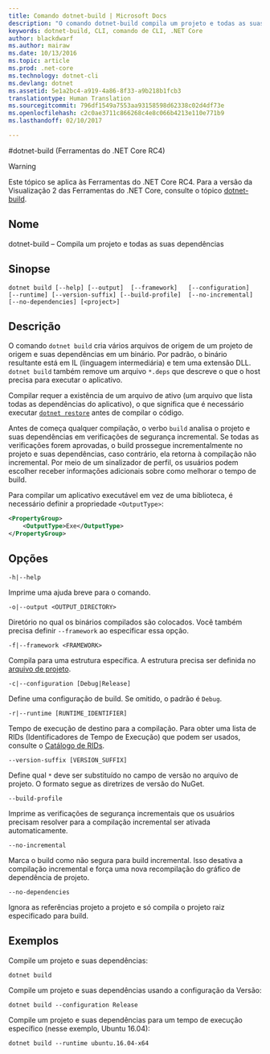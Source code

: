 ```yaml
---
title: Comando dotnet-build | Microsoft Docs
description: "O comando dotnet-build compila um projeto e todas as suas dependências."
keywords: dotnet-build, CLI, comando de CLI, .NET Core
author: blackdwarf
ms.author: mairaw
ms.date: 10/13/2016
ms.topic: article
ms.prod: .net-core
ms.technology: dotnet-cli
ms.devlang: dotnet
ms.assetid: 5e1a2bc4-a919-4a86-8f33-a9b218b1fcb3
translationtype: Human Translation
ms.sourcegitcommit: 796df1549a7553aa93158598d62338c02d4df73e
ms.openlocfilehash: c2c0ae3711c866268c4e8c066b4213e110e771b9
ms.lasthandoff: 02/10/2017

---
```


#<a name="dotnet-build-net-core-tools-rc4"></a>dotnet-build (Ferramentas do .NET Core RC4)

> [!WARNING]
> Este tópico se aplica às Ferramentas do .NET Core RC4. Para a versão da Visualização 2 das Ferramentas do .NET Core, consulte o tópico [dotnet-build](../../tools/dotnet-build.md).

## <a name="name"></a>Nome 
dotnet-build – Compila um projeto e todas as suas dependências 

## <a name="synopsis"></a>Sinopse

`dotnet build [--help] [--output]  [--framework]  
    [--configuration]  [--runtime] [--version-suffix]
    [--build-profile]  [--no-incremental] [--no-dependencies]
    [<project>]`

## <a name="description"></a>Descrição

O comando `dotnet build` cria vários arquivos de origem de um projeto de origem e suas dependências em um binário. Por padrão, o binário resultante está em IL (linguagem intermediária) e tem uma extensão DLL. 
`dotnet build` também remove um arquivo `*.deps` que descreve o que o host precisa para executar o aplicativo.  

Compilar requer a existência de um arquivo de ativo (um arquivo que lista todas as dependências do aplicativo), o que significa que é necessário executar [`dotnet restore`](dotnet-restore.md) antes de compilar o código.

Antes de começa qualquer compilação, o verbo `build` analisa o projeto e suas dependências em verificações de segurança incremental.
Se todas as verificações forem aprovadas, o build prossegue incrementalmente no projeto e suas dependências, caso contrário, ela retorna à compilação não incremental. Por meio de um sinalizador de perfil, os usuários podem escolher receber informações adicionais sobre como melhorar o tempo de build.

Para compilar um aplicativo executável em vez de uma biblioteca, é necessário definir a propriedade `<OutputType>`:

```xml
<PropertyGroup>
    <OutputType>Exe</OutputType>
</PropertyGroup>
```

## <a name="options"></a>Opções

`-h|--help`

Imprime uma ajuda breve para o comando.

`-o|--output <OUTPUT_DIRECTORY>`

Diretório no qual os binários compilados são colocados. Você também precisa definir `--framework` ao especificar essa opção.

`-f|--framework <FRAMEWORK>`

Compila para uma estrutura específica. A estrutura precisa ser definida no [arquivo de projeto](csproj.md).

`-c|--configuration [Debug|Release]`

Define uma configuração de build.  Se omitido, o padrão é `Debug`.

`-r|--runtime [RUNTIME_IDENTIFIER]`

Tempo de execução de destino para a compilação. Para obter uma lista de RIDs (Identificadores de Tempo de Execução) que podem ser usados, consulte o [Catálogo de RIDs](../../rid-catalog.md).

`--version-suffix [VERSION_SUFFIX]`

Define qual `*` deve ser substituído no campo de versão no arquivo de projeto. O formato segue as diretrizes de versão do NuGet.

`--build-profile`

Imprime as verificações de segurança incrementais que os usuários precisam resolver para a compilação incremental ser ativada automaticamente.

`--no-incremental`

Marca o build como não segura para build incremental. Isso desativa a compilação incremental e força uma nova recompilação do gráfico de dependência de projeto.

`--no-dependencies`

Ignora as referências projeto a projeto e só compila o projeto raiz especificado para build.

## <a name="examples"></a>Exemplos

Compile um projeto e suas dependências:

`dotnet build`

Compile um projeto e suas dependências usando a configuração da Versão:

`dotnet build --configuration Release`

Compile um projeto e suas dependências para um tempo de execução específico (nesse exemplo, Ubuntu 16.04):

`dotnet build --runtime ubuntu.16.04-x64`

